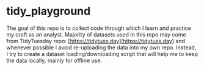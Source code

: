 
# tidy_playground

<!-- badges: start -->
<!-- badges: end -->

The goal of this repo is to collect code through which I learn and practice my craft as an analyst. Majority of datasets used in this repo may come from TidyTuesday repo: [https://tidytues.day](https://tidytues.day) and whenever possible I avoid re-uploading the data into my own repo. Instead, I try to create a dataset loading/downloading script that will help me to keep the data locally, mainly for offline use.

